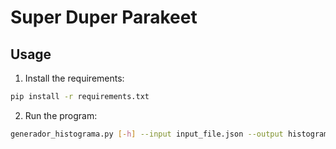 # Super Duper Parakeet

## Usage

1. Install the requirements:

```sh
pip install -r requirements.txt
```

2. Run the program:

```sh
generador_histograma.py [-h] --input input_file.json --output histogram.png --title "My Awesome Histogram"
```
